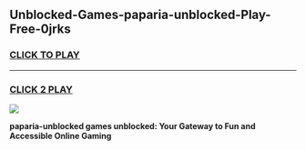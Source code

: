 
## Unblocked-Games-paparia-unblocked-Play-Free-0jrks
<h3>
<a href="https://premium76.site?title=paparia-unblocked&ref=21A">CLICK TO PLAY</a></h3>
<hr>

<h3>
<a href="https://premium76.site?title=paparia-unblocked&ref=21A">CLICK 2 PLAY</a>
  
</h3>

<a href="https://premium76.site?title=paparia-unblocked&ref=21A"><img src="https://clearcache.store/games.png"></a>


**paparia-unblocked games unblocked: Your Gateway to Fun and Accessible Online Gaming**

